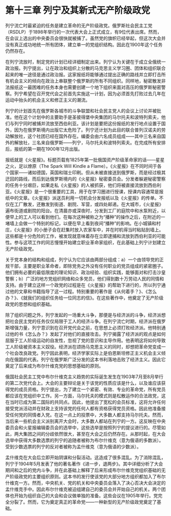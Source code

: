 # 第十三章 列宁及其新式无产阶级政党

列宁流亡时最紧迫的任务是建立革命的无产阶级政党。俄罗斯社会民主工党（RSDLP）于1898年举行的一次代表大会上正式成立，有9位代表出席。然而，在会议上选出的中央委员会很快就被捕了。虽然党的旗帜已经举起，但这次大会并没有真正成功地统一所有团体，建立单一的党组织结构。因此在1900年这个任务仍然存在。

在列宁流放时，制定党的计划已经详细制定出来。列宁认为关键在于成立全俄统一政治报。列宁提出，让在政治和组织上分散的马克思主义学习圈、团体和组织联合起来的唯一途径是通过政治报。这家报纸将能够通过提出正确的路线并立即打击所有机会主义的倾向在政治上串联整个俄罗斯的所有不同组织。同样地，秘密散发非法报纸这一最困难的任务本身也需要创建一个地下组织来面对高压的俄罗斯秘密警察。列宁希望在召开党代会之前首先实施这一计划，因为必须首先打败过去几年在运动中抬头的机会主义和修正主义的潮流。

列宁的计划首先在俄罗斯各城市的斗争联盟和社会民主党人的会议上讨论并被批准。他在这个计划中的主要助手是圣彼得堡中央集团的马尔托夫和波特列索夫，他们与列宁同时被捕并流放至西伯利亚。该计划是要把这份报纸的发行地点设置于国外，因为在俄罗斯境内出版它太危险了。列宁还计划为此目的联合普列汉诺夫的劳动解放社，这个社团已经在国外存在。编委会由六名成员组成——其中三名来自国外的解放社，三名来自俄罗斯——列宁，马尔托夫和波特列索夫。在完成所有安排后，报纸的第一期在1900年12月出版。

报纸就是《火星报》。标题页载有1825年第一批俄国资产阶级革命家的话——星星之火，足以燎原（The Spark Will Kindle a Flame）。《火星报》在不同时间于各个国家——诸如德国，英国和瑞士印刷。但从未被直接送到俄罗斯，而是经过极其迂回的路线，而后到达俄罗斯境内的《火星报》秘密委员会。分发者躲避秘密警察的任务十分艰巨，如果走私《火星报》的人被抓获，他们将被直接流放到西伯利亚。《火星报》是一个很重要的工具，用于在学习圈进行授课，授课内容通常是报纸中的文章。《火星报》派送员利用一切机会分发报纸以及《火星报》的传单。不仅在工厂散发，还散发到街道、剧院、军营，或四处邮递。在大城市，《火星报》遍布街道或剧院的阳台。在清晨亦或深夜时，分发到工厂的庭院中和水泵附近，以便早上的工人可以看到他们。在每次这种被称之为“播种”的操作之后，在附近的一堵墙上会做一个特别的标记，以便在早上看到夜间“播种”的影响。在小城镇和村庄，《火星报》的小册子会在赶集时放入农家车中，并在时机得当时粘贴到墙上。这些都是十分危险的工作，被发现就意味着存在立即逮捕和流放到西伯利亚的可能性。参与这项工作的同志慢慢开始建立职业革命家组织，在此基础上列宁计划建立无产阶级政党。

关于党本身的结构和组成，列宁认为它应该由两部分组成：a）一个由领导党的正规干部，主要是职业革命者，即除党务之外没有任何职业的党员组成的紧密圈子。他们拥有必要的最低限度的理论知识、政治经验、组织实践，能够面对和打击沙皇警察；b）广泛的地方党组织网络和众多党员，他们得到数十万劳动人民的同情和支持。由于建立这样一个政党的过程是在《火星报》的帮助下进行的，所以列宁通过他的文章和书籍指导了这一过程。特别重要的著作是《从何着手？》、《怎么办？》、《就我们的组织任务给一位同志的信》。在这些著作中，他奠定了无产阶级政党的思想和组织基础。

除了组织问题之外，列宁发起的一场重大斗争，那便是与经济派的斗争，经济派想把社会民主党的任务仅仅局限于工人的经济斗争。在列宁流亡时期，经济派在俄罗斯增强力量，列宁意识到在召开党代会之前，在思想上必须打败经济派。他特别通过他的书《怎么办？》发起了对他们的直接攻击。列宁揭露了经济派的观点是如何屈服于工人阶级运动的自发性，忽视了党的意识和主导作用。他表明这将如何导致工人阶级被资本主义奴役。经济派在颂扬马克思主义的同时，却想把革命党变成一个社会改良政党。列宁因此表明，经济学家实际上是伯恩斯坦修正主义机会主义倾向在俄国的代表。列宁在俄罗斯广泛分发的这本书利落地击败了经济主义。因此它奠定了后来成为布尔什维克党的思想基础的原则。

俄国社会民主工党中布尔什维克主义趋势的实际诞生发生在1903年7月至8月举行的第二次党代会上。大会的主要辩论是关于该党的性质应该是什么，以及谁应该获得党的成员资格。列宁提出，为了建立一个紧密、有效、专业的革命党，所有党员都应该在党组织中工作。另一方面，马尔托夫的模式则是松散运作的合法政党，这在当时已成为第二国际的共同点。因此，他提出了宽松的会员标准，这将允许任何接受党派活动并在财政上支持该党的任何人都有资格获得党员资格。因此他准备接受任何党的同情者入党。在这一点上的投票中，大多数人都支持马尔托夫。然而，当后来一些机会主义派别离开大会时，大多数人都站在列宁的一方。这反映在中央委员会和火星报编辑委员会的选举中，这些选举是按照列宁的提议进行的。尽管如此，两大集团之间的分歧依然很大，甚至在大会之后仍然存在。从那时起，在大会选举中获得大多数选票的列宁的追随者被称为布尔什维克（意为俄语的多数派）。受到少数选票的列宁的反对者被称为孟什维克（意为俄语的少数派）。

孟什维克在大会后立即开始阴谋和分裂活动。这造成了很多混乱。为了消除混乱，列宁于1904年5月发表了他的著名著作《进一步，退两步》。其中详细分析了大会期间和之后的党内斗争，并在此基础上解释了后来形成布尔什维克党组织基础的无产阶级政党的主要组织原则。这本书的发行使该党的大部分地方组织都加入了布尔什维克一方。然而，中央机关、党的机关和中央委员会落入了决心否决大会决定的孟什维克手中。因此布尔什维克被迫组建自己的委员会并开始自己的机关。两个团体也开始为组织自己的大会和会议做单独的准备。这些会议在1905年举行。党完全分裂了。然而，它为奠定真正的革命党——一种新型的无产阶级政党奠定了基础。